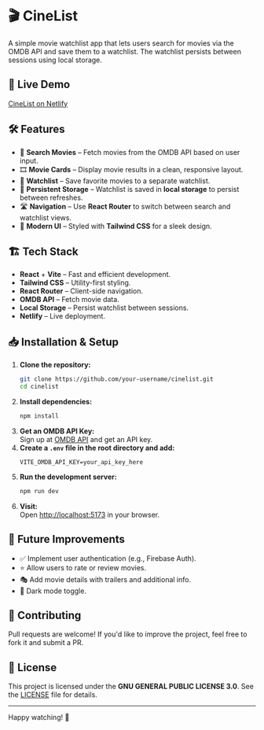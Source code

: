# 🎬 CineList

A simple movie watchlist app that lets users search for movies via the OMDB API and save them to a watchlist. The watchlist persists between sessions using local storage.

## 🚀 Live Demo

[CineList on Netlify](https://cinelist-dev.netlify.app)

## 🛠️ Features

- 🔎 **Search Movies** – Fetch movies from the OMDB API based on user input.
- 🎞 **Movie Cards** – Display movie results in a clean, responsive layout.
- 📌 **Watchlist** – Save favorite movies to a separate watchlist.
- 🔄 **Persistent Storage** – Watchlist is saved in **local storage** to persist between refreshes.
- 🛣 **Navigation** – Use **React Router** to switch between search and watchlist views.
- 🎨 **Modern UI** – Styled with **Tailwind CSS** for a sleek design.

## 🏗️ Tech Stack

- **React** + **Vite** – Fast and efficient development.
- **Tailwind CSS** – Utility-first styling.
- **React Router** – Client-side navigation.
- **OMDB API** – Fetch movie data.
- **Local Storage** – Persist watchlist between sessions.
- **Netlify** – Live deployment.

## 📥 Installation & Setup

1. **Clone the repository:**
   ```bash
   git clone https://github.com/your-username/cinelist.git
   cd cinelist
   ```
2. **Install dependencies:**
   ```bash
   npm install
   ```
3. **Get an OMDB API Key:**  
   Sign up at [OMDB API](https://www.omdbapi.com/) and get an API key.
4. **Create a `.env` file in the root directory and add:**
   ```
   VITE_OMDB_API_KEY=your_api_key_here
   ```
5. **Run the development server:**
   ```bash
   npm run dev
   ```
6. **Visit:**  
   Open [http://localhost:5173](http://localhost:5173) in your browser.

## 📌 Future Improvements

- ✅ Implement user authentication (e.g., Firebase Auth).
- ⭐ Allow users to rate or review movies.
- 🎭 Add movie details with trailers and additional info.
- 🌙 Dark mode toggle.

## 🤝 Contributing

Pull requests are welcome! If you'd like to improve the project, feel free to fork it and submit a PR.

## 📜 License

This project is licensed under the **GNU GENERAL PUBLIC LICENSE 3.0**. See the [LICENSE](https://www.gnu.org/licenses/gpl-3.0.en.html) file for details.

---

Happy watching! 🍿
